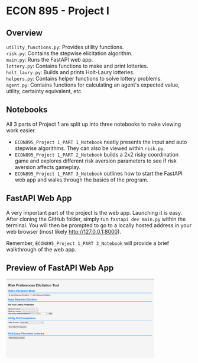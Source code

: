 # ECON 895 - Project I

## Overview
`utility_functions.py`: Provides utility functions.  
`risk.py`: Contains the stepwise elicitation algorithm.  
`main.py`: Runs the FastAPI web app.  
`lottery.py`: Contains functions to make and print lotteries.  
`holt_laury.py`: Builds and prints Holt-Laury lotteries.  
`helpers.py`: Contains helper functions to solve lottery problems.  
`agent.py`: Contains functions for calculating an agent's expected value, utility, certainty equivalent, etc.  

## Notebooks
All 3 parts of Project 1 are split up into three notebooks to make viewing work easier.

- `ECON895_Project 1_PART 1_Notebook` neatly presents the input and auto stepwise algorithms. They can also be viewed within `risk.py`.
- `ECON895_Project 1_PART 2_Notebook` builds a 2x2 risky coordination game and explores different risk aversion parameters to see if risk aversion affects gameplay.
- `ECON895_Project 1_PART 3_Notebook` outlines how to start the FastAPI web app and walks through the basics of the program.

## FastAPI Web App
A very important part of the project is the web app. Launching it is easy. After cloning the GitHub folder, simply run `fastapi dev main.py` within the terminal. 
You will then be prompted to go to a locally hosted address in your web browser (most likely http://127.0.0.1:8000).

Remember, `ECON895_Project 1_PART 3_Notebook` will provide a brief walkthrough of the web app.

## Preview of FastAPI Web App

<img src="./img/Screenshot 2024-12-09 215225.png" alt="alt text" width="400" />